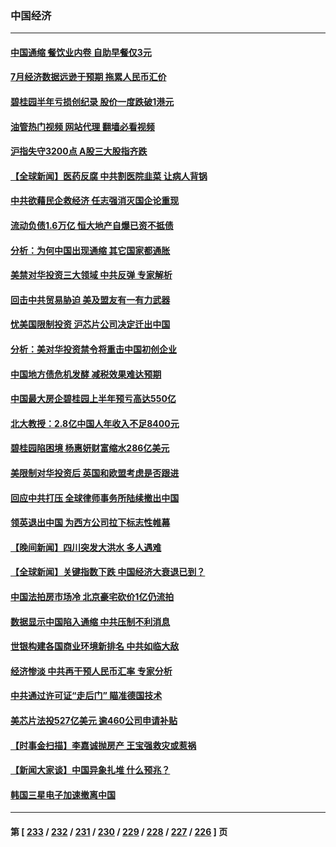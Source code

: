 ### 中国经济
---
#### [中国通缩 餐饮业内卷 自助早餐仅3元](../../pages/ncid283/n14052480.md?08120045) 
#### [7月经济数据远逊于预期 拖累人民币汇价](../../pages/ncid283/n14052374.md?08120045) 
#### [碧桂园半年亏损创纪录 股价一度跌破1港元](../../pages/ncid283/n14052248.md?08120045) 
#### [油管热门视频 网站代理 翻墙必看视频](http://138.2.39.72:81/youtube.html?epic-marker?08120045)
#### [沪指失守3200点 A股三大股指齐跌](../../pages/ncid283/n14052267.md?08120045) 
#### [【全球新闻】医药反腐 中共割医院韭菜 让病人背锅](../../pages/ncid283/n14052196.md?08120045) 
#### [中共欲藉民企救经济 任志强消灭国企论重现](../../pages/ncid283/n14052194.md?08120045) 
#### [流动负债1.6万亿 恒大地产自爆已资不抵债](../../pages/ncid283/n14052148.md?08120045) 
#### [分析：为何中国出现通缩 其它国家都通胀](../../pages/ncid283/n14051841.md?08120045) 
#### [美禁对华投资三大领域 中共反弹 专家解析](../../pages/ncid283/n14051724.md?08120045) 
#### [回击中共贸易胁迫 美及盟友有一有力武器](../../pages/ncid283/n14051824.md?08120045) 
#### [忧美国限制投资 沪芯片公司决定迁出中国](../../pages/ncid283/n14051826.md?08120045) 
#### [分析：美对华投资禁令将重击中国初创企业](../../pages/ncid283/n14051779.md?08120045) 
#### [中国地方债危机发酵 减税效果难达预期](../../pages/ncid283/n14051801.md?08120045) 
#### [中国最大房企碧桂园上半年预亏高达550亿](../../pages/ncid283/n14051769.md?08120045) 
#### [北大教授：2.8亿中国人年收入不足8400元](../../pages/ncid283/n14051504.md?08120045) 
#### [碧桂园陷困境 杨惠妍财富缩水286亿美元](../../pages/ncid283/n14051754.md?08120045) 
#### [美限制对华投资后 英国和欧盟考虑是否跟进](../../pages/ncid283/n14051755.md?08120045) 
#### [回应中共打压 全球律师事务所陆续撤出中国](../../pages/ncid283/n14051704.md?08120045) 
#### [领英退出中国 为西方公司拉下标志性帷幕](../../pages/ncid283/n14051526.md?08120045) 
#### [【晚间新闻】四川突发大洪水 多人遇难](../../pages/ncid283/n14051390.md?08120045) 
#### [【全球新闻】关键指数下跌 中国经济大衰退已到？](../../pages/ncid283/n14051391.md?08120045) 
#### [中国法拍房市场冷 北京豪宅砍价1亿仍流拍](../../pages/ncid283/n14051272.md?08120045) 
#### [数据显示中国陷入通缩 中共压制不利消息](../../pages/ncid283/n14051266.md?08120045) 
#### [世银构建各国商业环境新排名 中共如临大敌](../../pages/ncid283/n14051338.md?08120045) 
#### [经济惨淡 中共再干预人民币汇率 专家分析](../../pages/ncid283/n14051011.md?08120045) 
#### [中共通过许可证“走后门” 瞄准德国技术](../../pages/ncid283/n14051063.md?08120045) 
#### [美芯片法投527亿美元 逾460公司申请补贴](../../pages/ncid283/n14051031.md?08120045) 
#### [【时事金扫描】李嘉诚抛房产 王宝强救灾或惹祸](../../pages/ncid283/n14050977.md?08120045) 
#### [【新闻大家谈】中国异象扎堆 什么预兆？](../../pages/ncid283/n14050990.md?08120045) 
#### [韩国三星电子加速撤离中国](../../pages/ncid283/n14050844.md?08120045) 

---
#### 第 [ [233](./233.md?08120045) / [232](./232.md?08120045) / [231](./231.md?08120045) / [230](./230.md?08120045) / [229](./229.md?08120045) / [228](./228.md?08120045) / [227](./227.md?08120045) / [226](./226.md?08120045) ] 页
